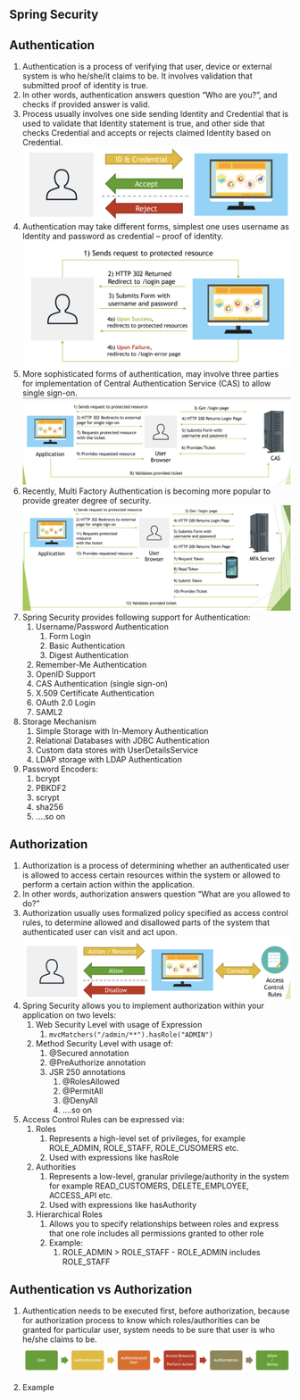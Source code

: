 Spring Security
-----------
Authentication
--------

1. Authentication is a process of verifying that user, device or external system is who
   he/she/it claims to be. It involves validation that submitted proof of identity is true.
2. In other words, authentication answers question “Who are you?”, and checks if provided
   answer is valid.
3. Process usually involves one side sending Identity and Credential that is used to validate
   that Identity statement is true, and other side that checks Credential and accepts or
   rejects claimed Identity based on Credential.
    ![img.png](img.png)
4. Authentication may take different forms, simplest one uses username as Identity and
   password as credential – proof of identity.
   ![img_1.png](img_1.png)
5. More sophisticated forms of authentication, may involve three parties for implementation
   of Central Authentication Service (CAS) to allow single sign-on.
   ![img_2.png](img_2.png)
6. Recently, Multi Factory Authentication is becoming more popular to provide greater degree
   of security.
   ![img_3.png](img_3.png)
7. Spring Security provides following support for Authentication:
   1. Username/Password Authentication
      1. Form Login
      2. Basic Authentication
      3. Digest Authentication
   2. Remember-Me Authentication
   3. OpenID Support
   4. CAS Authentication (single sign-on)
   5. X.509 Certificate Authentication
   6. OAuth 2.0 Login
   7. SAML2
8. Storage Mechanism
   1. Simple Storage with In-Memory
      Authentication
   2. Relational Databases with JDBC
      Authentication
   3. Custom data stores with UserDetailsService
   4. LDAP storage with LDAP Authentication
9. Password Encoders:
   1. bcrypt
   2. PBKDF2
   3. scrypt
   4. sha256
   5. ....so on

Authorization
------------------
1. Authorization is a process of determining whether an authenticated user is allowed to
   access certain resources within the system or allowed to perform a certain action within
   the application.
2. In other words, authorization answers question “What are you allowed to do?”
3. Authorization usually uses formalized policy specified as access control rules, to determine
   allowed and disallowed parts of the system that authenticated user can visit and act upon.
    ![img_4.png](img_4.png)
4. Spring Security allows you to implement authorization within your application on
   two levels:
   1. Web Security Level with usage of Expression
      1. `mvcMatchers("/admin/**").hasRole("ADMIN")`
   2. Method Security Level with usage of:
      1. @Secured annotation
      2. @PreAuthorize annotation
      3. JSR 250 annotations
         1. @RolesAllowed
         2. @PermitAll
         3. @DenyAll
         4. ....so on
5. Access Control Rules can be expressed via:
   1. Roles
      1. Represents a high-level set of privileges, for example ROLE_ADMIN,
         ROLE_STAFF, ROLE_CUSOMERS etc.
      2. Used with expressions like hasRole
   2. Authorities
      1. Represents a low-level, granular privilege/authority in the system for example
         READ_CUSTOMERS, DELETE_EMPLOYEE, ACCESS_API etc.
      2. Used with expressions like hasAuthority
   3. Hierarchical Roles
      1. Allows you to specify relationships between roles and express that one role
         includes all permissions granted to other role
      2. Example:
         1. ROLE_ADMIN > ROLE_STAFF - ROLE_ADMIN includes ROLE_STAFF

Authentication vs Authorization
--------------------
1. Authentication needs to be executed first, before authorization,
   because for authorization process to know which roles/authorities can
   be granted for particular user, system needs to be sure that user is who
   he/she claims to be.
    ![img_5.png](img_5.png)

2. Example
   

    


